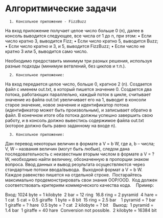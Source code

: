 #  Алгоритмические задачи
      1. Консольное приложение - FizzBuzz
  На вход приложение получает целое число больше 0 (n), далее в консоль выводится следующее, 
  все числа от 1 до n, при этом:
      • Если число кратно 3, выводится Fizz;
      • Если число кратно 5, выводится Buzz;
      • Если число кратно и 3, и 5, выводится FizzBuzz;
      • Если число не кратно 3 или 5, выводится само число.
  
  Необходимо предоставить минимум три разных решения, используя разные подходы 
  (минимум ветвлений, без циклов и т.п.).
  
      2. Консольное приложение:
  На вход передается целое число, больше 0, кратное 2 (n). Создается файл с именем out.txt, 
  в который пишется значение 0. Создается два потока, работающих параллельно, каждый поток в цикле, 
  считывает значение из файла out.txt увеличивает его на 1, выводит в консоли старое значение, 
  новое значение и идентификатор потока (идентификатор может быть произвольным), и записывает обратно в файл.
  В конечном итоге оба потока должны успешно завершить свою работу, и в консоль должно вывестись 
  содержимое файла out.txt (которое должно быть равно заданному на входе n).
  
      3. Консольное приложение:
  Дан перевод некоторых величин в формате a V = b W, где a, b – числа; V, W – названия величин 
  (могут быть любые), следом дана последовательность с неизвестным вторым числом в формате a V = ? W, 
  необходимо найти величину, обозначенную в пропорции знаком вопроса. 
  Ввод данных и вывод результата осуществляются через стандартные потоки ввода/вывода. 
  Выходной формат a V = b W. Каждое равенство пишется на отдельной строке. 
  Постарайтесь максимально продемонстрировать свои знания ООP/OOD. 
  Код должен соответствовать критериям коммерческого качества кода. 
   
  Пример: 
  
  Вход: 
  1024 byte = 1 kilobyte 
  2 bar = 12 ring 
  16.8 ring = 2 pyramid 
  4 hare = 1 cat 
  5 cat = 0.5 giraffe 
  1 byte = 8 bit 
  15 ring = 2.5 bar 
   
  1 pyramid = ? bar 
  1 giraffe = ? hare 
  0.5 byte = ? cat 
  2 kilobyte = ? bit 
   
  Выход: 
  1 pyramid = 1.4 bar 
  1 giraffe = 40 hare 
  Conversion not possible. 
  2 kilobyte = 16384 bit
